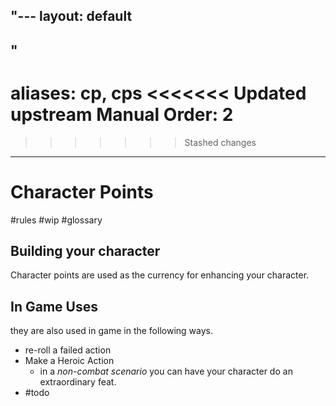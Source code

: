 "---
  layout: default
---
"
---
aliases: cp, cps
<<<<<<< Updated upstream
Manual Order: 2
=======
>>>>>>> Stashed changes
---
# Character Points 
#rules #wip #glossary

## Building your character

Character points are used as the currency for enhancing your character.

## In Game Uses

they are also used in game in the following ways.

- re-roll a failed action
- Make a Heroic Action
	- in a _non-combat scenario_ you can have your character do an extraordinary feat. 
- #todo 